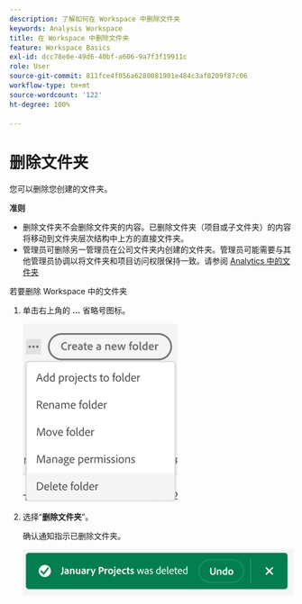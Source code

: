 ```yaml
---
description: 了解如何在 Workspace 中删除文件夹
keywords: Analysis Workspace
title: 在 Workspace 中删除文件夹
feature: Workspace Basics
exl-id: dcc78e0e-49d6-40bf-a606-9a7f3f19911c
role: User
source-git-commit: 811fce4f056a6280081901e484c3af8209f87c06
workflow-type: tm+mt
source-wordcount: '122'
ht-degree: 100%

---
```



# 删除文件夹

您可以删除您创建的文件夹。

**准则**

* 删除文件夹不会删除文件夹的内容。已删除文件夹（项目或子文件夹）的内容将移动到文件夹层次结构中上方的直接文件夹。
* 管理员可删除另一管理员在公司文件夹内创建的文件夹。管理员可能需要与其他管理员协调以将文件夹和项目访问权限保持一致。请参阅 [Analytics 中的文件夹](/help/analysis-workspace/build-workspace-project/workspace-folders/about-folders.md)

若要删除 Workspace 中的文件夹

1. 单击右上角的 **…** 省略号图标。

   ![省略号图标下拉选项。](/help/analysis-workspace/build-workspace-project/assets/select-delete-folder.png)

2. 选择“**删除文件夹**”。

   确认通知指示已删除文件夹。

   ![删除文件夹确认 toast。](/help/analysis-workspace/build-workspace-project/assets/deleted-folder.png)

